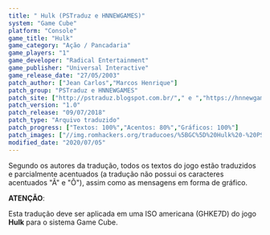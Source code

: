 ```yaml
---
title: " Hulk (PSTraduz e HNNEWGAMES)"
system: "Game Cube"
platform: "Console"
game_title: "Hulk"
game_category: "Ação / Pancadaria"
game_players: "1"
game_developer: "Radical Entertainment"
game_publisher: "Universal Interactive"
game_release_date: "27/05/2003"
patch_author: ["Jean Carlos","Marcos Henrique"]
patch_group: "PSTraduz e HNNEWGAMES"
patch_site: ["http://pstraduz.blogspot.com.br/"," e ","https://hnnewgamesofficial.blogspot.com/"]
patch_version: "1.0"
patch_release: "09/07/2018"
patch_type: "Arquivo traduzido"
patch_progress: ["Textos: 100%","Acentos: 80%","Gráficos: 100%"]
patch_images: ["//img.romhackers.org/traducoes/%5BGC%5D%20Hulk%20-%20PSTraduz%20e%20HNNEWGAMES%20-%201.jpg","//img.romhackers.org/traducoes/%5BGC%5D%20Hulk%20-%20PSTraduz%20e%20HNNEWGAMES%20-%202.jpg","//img.romhackers.org/traducoes/%5BGC%5D%20Hulk%20-%20PSTraduz%20e%20HNNEWGAMES%20-%203.jpg"]
modified_date: "2020/07/05"
---
```

Segundo os autores da tradução, todos os textos do jogo estão traduzidos e parcialmente acentuados (a tradução não possui os caracteres acentuados "Ã" e "Õ"), assim como as mensagens em forma de gráfico.

<b>ATENÇÃO</b>:

Esta tradução deve ser aplicada em uma ISO americana (GHKE7D) do jogo <b>Hulk</b> para o sistema Game Cube.
